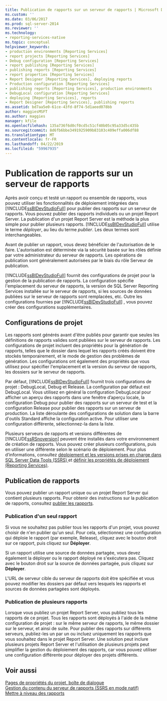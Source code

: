 ```yaml
---
title: Publication de rapports sur un serveur de rapports | Microsoft Docs
ms.custom: ''
ms.date: 03/06/2017
ms.prod: sql-server-2014
ms.reviewer: ''
ms.technology:
- reporting-services-native
ms.topic: conceptual
helpviewer_keywords:
- production environments [Reporting Services]
- report projects [Reporting Services]
- Debug configuration [Reporting Services]
- report publishing [Reporting Services]
- publishing reports [Reporting Services]
- report properties [Reporting Services]
- Report Designer [Reporting Services], deploying reports
- Production configuration [Reporting Services]
- publishing reports [Reporting Services], production environments
- DebugLocal configuration [Reporting Services]
- deploying [Reporting Services], reports
- Report Designer [Reporting Services], publishing reports
ms.assetid: bd7aa5e0-61ce-43fd-8f74-5d1aeed078bb
author: maggiesMSFT
ms.author: maggies
manager: kfile
ms.openlocfilehash: 135a736f6d0cf0cd5c51cf40b05c95a33d5c435b
ms.sourcegitcommit: 8d6fb6bbe3491925909b83103c409effa006df88
ms.translationtype: MT
ms.contentlocale: fr-FR
ms.lasthandoff: 04/22/2019
ms.locfileid: "59967935"
---
```

# <a name="publishing-reports-to-a-report-server"></a>Publication de rapports sur un serveur de rapports
  Après avoir conçu et testé un rapport ou ensemble de rapports, vous pouvez utiliser les fonctionnalités de déploiement intégrées dans [!INCLUDE[ssBIDevStudioFull](../../includes/ssbidevstudiofull-md.md)] pour publier des rapports sur un serveur de rapports. Vous pouvez publier des rapports individuels ou un projet Report Server. La publication d'un projet Report Server est la méthode la plus simple pour publier plusieurs rapports. [!INCLUDE[ssBIDevStudioFull](../../includes/ssbidevstudiofull-md.md)] utilise le terme *déployer*, au lieu du terme *publier*. Les deux termes sont interchangeables.  
  
 Avant de publier un rapport, vous devez bénéficier de l'autorisation de le faire. L'autorisation est déterminée via la sécurité basée sur les rôles définie par votre administrateur du serveur de rapports. Les opérations de publication sont généralement autorisées par le biais du rôle Serveur de publication.  
  
 [!INCLUDE[ssBIDevStudioFull](../../includes/ssbidevstudiofull-md.md)] fournit des configurations de projet pour la gestion de la publication de rapports. La configuration spécifie l'emplacement du serveur de rapports, la version de SQL Server Reporting Services installée sur le serveur de rapports, si les sources de données publiées sur le serveur de rapports sont remplacées, etc. Outre les configurations fournies par [!INCLUDE[ssBIDevStudioFull](../../includes/ssbidevstudiofull-md.md)] , vous pouvez créer des configurations supplémentaires.  
  
## <a name="project-configurations"></a>Configurations de projet  
 Les rapports sont générés avant d'être publiés pour garantir que seules les définitions de rapports valides sont publiées sur le serveur de rapports. Les configurations de projet incluent des propriétés pour la génération de rapports, telles que le dossier dans lequel les rapports créés doivent être stockés temporairement, et le mode de gestion des problèmes de génération. Les configurations ont également des propriétés que vous utilisez pour spécifier l'emplacement et la version du serveur de rapports, les dossiers sur le serveur de rapports.  
  
 Par défaut, [!INCLUDE[ssBIDevStudioFull](../../includes/ssbidevstudiofull-md.md)] fournit trois configurations de projet : DebugLocal, Debug et Release. La configuration par défaut est DebugLocal. Vous utilisez en général la configuration DebugLocal pour afficher un aperçu des rapports dans une fenêtre d’aperçu locale, la configuration Debug pour publier des rapports sur un serveur de test et la configuration Release pour publier des rapports sur un serveur de production. La liste déroulante des configurations de solution dans la barre d'outils Standard affiche la configuration active. Pour utiliser une configuration différente, sélectionnez-la dans la liste.  
  
 Plusieurs serveurs de rapports et versions différentes de [!INCLUDE[ssRSnoversion](../../includes/ssrsnoversion-md.md)] peuvent être installés dans votre environnement de création de rapports. Vous pouvez créer plusieurs configurations, puis en utiliser une différente selon le scénario de déploiement. Pour plus d’informations, consultez [déploiement et les versions prises en charge dans SQL Server Data Tools &#40;SSRS&#41; ](../tools/deployment-and-version-support-in-sql-server-data-tools-ssrs.md) et [définir les propriétés de déploiement &#40;Reporting Services&#41;](../tools/set-deployment-properties-reporting-services.md).  
  
## <a name="publishing-reports"></a>Publication de rapports  
 Vous pouvez publier un rapport unique ou un projet Report Server qui contient plusieurs rapports. Pour obtenir des instructions sur la publication de rapports, consultez [publier les rapports](../publish-reports.md).  
  
### <a name="publishing-a-single-report"></a>Publication d'un seul rapport  
 Si vous ne souhaitez pas publier tous les rapports d'un projet, vous pouvez choisir de n'en publier qu'un seul. Pour cela, sélectionnez une configuration qui déploie le rapport (par exemple, Release), cliquez avec le bouton droit sur ce rapport, puis cliquez sur **Déployer**.  
  
 Si un rapport utilise une source de données partagée, vous devez également la déployer ou le rapport déployé ne s'exécutera pas. Cliquez avec le bouton droit sur la source de données partagée, puis cliquez sur **Déployer**.  
  
 L'URL de serveur cible du serveur de rapports doit être spécifiée et vous pouvez modifier les dossiers par défaut vers lesquels les rapports et sources de données partagées sont déployés.  
  
### <a name="publishing-multiple-reports"></a>Publication de plusieurs rapports  
 Lorsque vous publiez un projet Report Server, vous publiez tous les rapports de ce projet. Tous les rapports sont déployés à l'aide de la même configuration de projet : sur le même serveur de rapports, le même dossier sur le serveur, et ainsi de suite. Pour publier des rapports sur différents serveurs, publiez-les un par un ou incluez uniquement les rapports que vous souhaitez dans le projet Report Server. Une solution peut inclure plusieurs projets Report Server et l'utilisation de plusieurs projets peut simplifier la gestion du déploiement des rapports, car vous pouvez utiliser une configuration différente pour déployer des projets différents.  
  
## <a name="see-also"></a>Voir aussi  
 [Pages de propriétés du projet, boîte de dialogue](../tools/project-property-pages-dialog-box.md)   
 [Gestion du contenu du serveur de rapports &#40;SSRS en mode natif&#41;](../report-server/report-server-content-management-ssrs-native-mode.md)   
 [Mettre à niveau des rapports](../install-windows/upgrade-reports.md)  
  
  
